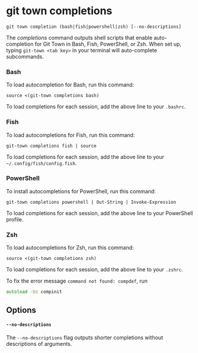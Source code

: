 # git town completions

```command-summary
git town completion (bash|fish|powershell|zsh) [--no-descriptions]
```

The _completions_ command outputs shell scripts that enable auto-completion for
Git Town in Bash, Fish, PowerShell, or Zsh. When set up, typing
`git-town <tab key>` in your terminal will auto-complete subcommands.

### Bash

To load autocompletion for Bash, run this command:

```
source <(git-town completions bash)
```

To load completions for each session, add the above line to your `.bashrc`.

### Fish

To load autocompletions for Fish, run this command:

```
git-town completions fish | source
```

To load completions for each session, add the above line to your
`~/.config/fish/config.fish`.

### PowerShell

To install autocompletions for PowerShell, run this command:

```
git-town completions powershell | Out-String | Invoke-Expression
```

To load completions for each session, add the above line to your PowerShell
profile.

### Zsh

To load autocompletions for Zsh, run this command:

```
source <(git-town completions zsh)
```

To load completions for each session, add the above line to your `.zshrc`.

To fix the error message `command not found: compdef`, run

```zsh
autoload -Uz compinit
```

## Options

#### `--no-descriptions`

The `--no-descriptions` flag outputs shorter completions without descriptions of
arguments.
